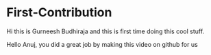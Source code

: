 # First-Contribution
Hi this is Gurneesh Budhiraja and this is first time doing this cool stuff.

Hello Anuj, you did a great job by making this video on github for us 
